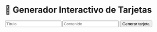 # 🧮 Generador Interactivo de Tarjetas

<form onsubmit="crearTarjeta(); return false;">
  <input type="text" id="titulo" placeholder="Título" required>
  <input type="text" id="contenido" placeholder="Contenido" required>
  <button type="submit">Generar tarjeta</button>
</form>

<div id="tarjetas" style="margin-top: 20px;"></div>

<script>
function crearTarjeta() {
  const titulo = document.getElementById('titulo').value;
  const contenido = document.getElementById('contenido').value;
  const tarjeta = document.createElement('div');
  tarjeta.innerHTML = `<h4>${titulo}</h4><p>${contenido}</p><hr>`;
  document.getElementById('tarjetas').appendChild(tarjeta);
}
</script>
